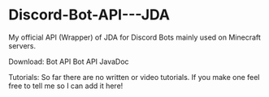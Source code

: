 # Discord-Bot-API---JDA
My official API (Wrapper) of JDA for Discord Bots mainly used on Minecraft servers.

  Download:
    Bot API
    Bot API JavaDoc

  Tutorials:
    So far there are no written or video tutorials. If you make one feel free to tell me so I can add it here!
